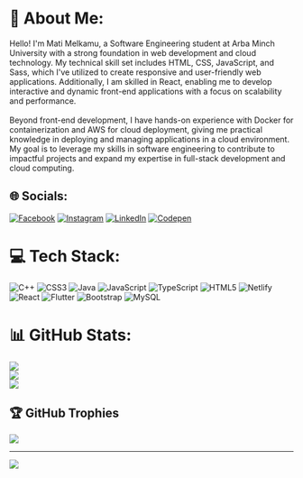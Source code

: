 # 💫 About Me:
Hello! I'm Mati Melkamu, a Software Engineering student at Arba Minch University with a strong foundation in web development and cloud technology. My technical skill set includes HTML, CSS, JavaScript, and Sass, which I've utilized to create responsive and user-friendly web applications. Additionally, I am skilled in React, enabling me to develop interactive and dynamic front-end applications with a focus on scalability and performance.<br><br>Beyond front-end development, I have hands-on experience with Docker for containerization and AWS for cloud deployment, giving me practical knowledge in deploying and managing applications in a cloud environment. My goal is to leverage my skills in software engineering to contribute to impactful projects and expand my expertise in full-stack development and cloud computing.


## 🌐 Socials:
[![Facebook](https://img.shields.io/badge/Facebook-%231877F2.svg?logo=Facebook&logoColor=white)](https://facebook.com/https://web.facebook.com/mati.mmamo) [![Instagram](https://img.shields.io/badge/Instagram-%23E4405F.svg?logo=Instagram&logoColor=white)](https://instagram.com/https://www.instagram.com/matisho123/) [![LinkedIn](https://img.shields.io/badge/LinkedIn-%230077B5.svg?logo=linkedin&logoColor=white)](https://linkedin.com/in/https://www.linkedin.com/feed/) [![Codepen](https://img.shields.io/badge/Codepen-000000?style=for-the-badge&logo=codepen&logoColor=white)](https://codepen.io/https://codepen.io/Mati-Melkamu) 

# 💻 Tech Stack:
![C++](https://img.shields.io/badge/c++-%2300599C.svg?style=for-the-badge&logo=c%2B%2B&logoColor=white) ![CSS3](https://img.shields.io/badge/css3-%231572B6.svg?style=for-the-badge&logo=css3&logoColor=white) ![Java](https://img.shields.io/badge/java-%23ED8B00.svg?style=for-the-badge&logo=openjdk&logoColor=white) ![JavaScript](https://img.shields.io/badge/javascript-%23323330.svg?style=for-the-badge&logo=javascript&logoColor=%23F7DF1E) ![TypeScript](https://img.shields.io/badge/typescript-%23007ACC.svg?style=for-the-badge&logo=typescript&logoColor=white) ![HTML5](https://img.shields.io/badge/html5-%23E34F26.svg?style=for-the-badge&logo=html5&logoColor=white) ![Netlify](https://img.shields.io/badge/netlify-%23000000.svg?style=for-the-badge&logo=netlify&logoColor=#00C7B7) ![React](https://img.shields.io/badge/react-%2320232a.svg?style=for-the-badge&logo=react&logoColor=%2361DAFB) ![Flutter](https://img.shields.io/badge/Flutter-%2302569B.svg?style=for-the-badge&logo=Flutter&logoColor=white) ![Bootstrap](https://img.shields.io/badge/bootstrap-%238511FA.svg?style=for-the-badge&logo=bootstrap&logoColor=white) ![MySQL](https://img.shields.io/badge/mysql-4479A1.svg?style=for-the-badge&logo=mysql&logoColor=white)
# 📊 GitHub Stats:
![](https://github-readme-stats.vercel.app/api?username=Mati-21&theme=neon&hide_border=false&include_all_commits=true&count_private=true)<br/>
![](https://github-readme-streak-stats.herokuapp.com/?user=Mati-21&theme=neon&hide_border=false)<br/>
![](https://github-readme-stats.vercel.app/api/top-langs/?username=Mati-21&theme=neon&hide_border=false&include_all_commits=true&count_private=true&layout=compact)

## 🏆 GitHub Trophies
![](https://github-profile-trophy.vercel.app/?username=Mati-21&theme=radical&no-frame=true&no-bg=false&margin-w=4)

---
[![](https://visitcount.itsvg.in/api?id=Mati-21&icon=0&color=0)](https://visitcount.itsvg.in)

<!-- Proudly created with GPRM ( https://gprm.itsvg.in ) -->
